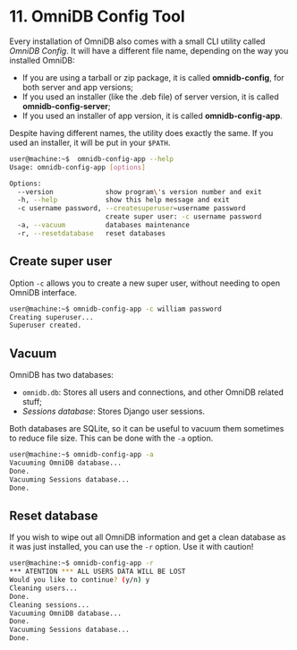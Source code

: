 # 11. OmniDB Config Tool

Every installation of OmniDB also comes with a small CLI utility called *OmniDB
Config*. It will have a different file name, depending on the way you installed
OmniDB:

- If you are using a tarball or zip package, it is called **omnidb-config**, for
both server and app versions;
- If you used an installer (like the .deb file) of server version, it is called
**omnidb-config-server**;
- If you used an installer of app version, it is called **omnidb-config-app**.

Despite having different names, the utility does exactly the same. If you used
an installer, it will be put in your `$PATH`.

```bash
user@machine:~$  omnidb-config-app --help
Usage: omnidb-config-app [options]

Options:
  --version             show program\'s version number and exit
  -h, --help            show this help message and exit
  -c username password, --createsuperuser=username password
                        create super user: -c username password
  -a, --vacuum          databases maintenance
  -r, --resetdatabase   reset databases
```

## Create super user

Option `-c` allows you to create a new super user, without needing to open
OmniDB interface.

```bash
user@machine:~$ omnidb-config-app -c william password
Creating superuser...
Superuser created.
```

## Vacuum

OmniDB has two databases:

- `omnidb.db`: Stores all users and connections, and other OmniDB related stuff;
- *Sessions database*: Stores Django user sessions.

Both databases are SQLite, so it can be useful to vacuum them sometimes to
reduce file size. This can be done with the `-a` option.

```bash
user@machine:~$ omnidb-config-app -a
Vacuuming OmniDB database...
Done.
Vacuuming Sessions database...
Done.
```

## Reset database

If you wish to wipe out all OmniDB information and get a clean database as it
was just installed, you can use the `-r` option. Use it with caution!

```bash
user@machine:~$ omnidb-config-app -r
*** ATENTION *** ALL USERS DATA WILL BE LOST
Would you like to continue? (y/n) y
Cleaning users...
Done.
Cleaning sessions...
Vacuuming OmniDB database...
Done.
Vacuuming Sessions database...
Done.
```
